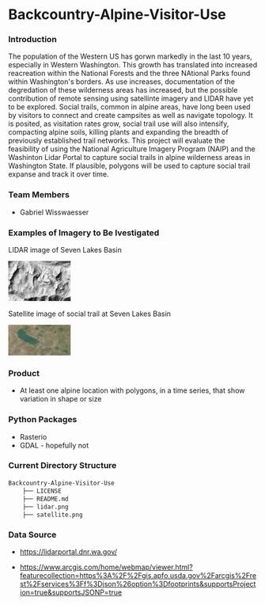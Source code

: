 # Backcountry-Alpine-Visitor-Use

### Introduction

The population of the Western US has gorwn markedly in the last 10 years, especially in Western Washington. This growth has translated into increased reacreation within the National Forests and the three NAtional Parks found within Washington's borders. As use increases, documentation of the degredation of these wilderness areas has increased, but the possible contribution of remote sensing using satellinte imagery and LIDAR have yet to be explored. Social trails, common in alpine areas, have long been used by visitors to connect and create campsites as well as navigate topology. It is posited, as visitation rates grow, social trail use will also intensify, compacting alpine soils, killing plants and expanding the breadth of previously established trail networks. This project will evaluate the feasibility of using the National Agriculture Imagery Program (NAIP) and the Washinton Lidar Portal to capture social trails in alpine wilderness areas in Washington State. If plausible, polygons will be used to capture social trail expanse and track it over time.

### Team Members

* Gabriel Wisswaesser

### Examples of Imagery to Be Ivestigated

LIDAR image of Seven Lakes Basin

<img src="lidar.png" width=25% height=25%>

<br>

Satellite image of social trail at Seven Lakes Basin

<img src="satellite.png" width=25% height=25%>


### Product

* At least one alpine location with polygons, in a time series, that show variation in shape or size 

### Python Packages

* Rasterio
* GDAL - hopefully not

### Current Directory Structure

```
Backcountry-Alpine-Visitor-Use
    ├── LICENSE
    ├── README.md
    ├── lidar.png
    ├── satellite.png

```

### Data Source

* https://lidarportal.dnr.wa.gov/

* https://www.arcgis.com/home/webmap/viewer.html?featurecollection=https%3A%2F%2Fgis.apfo.usda.gov%2Farcgis%2Frest%2Fservices%3Ff%3Djson%26option%3Dfootprints&supportsProjection=true&supportsJSONP=true

